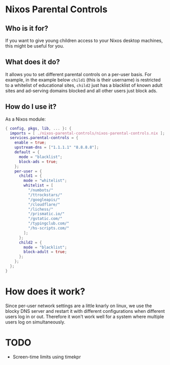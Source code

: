 # Nixos Parental Controls

## Who is it for?

If you want to give young children access to your Nixos desktop machines, this might be useful for you.

## What does it do?

It allows you to set different parental controls on a per-user basis.  For example, in the example below `child1` (this is their username) is restricted to a whitelist of educational sites, `child2` just has a blacklist of known adult sites and ad-serving domains blocked and all other users just block ads.

## How do I use it?

As a Nixos module:

````nix
{ config, pkgs, lib, ... }: {
  imports = [ ./nixos-parental-controls/nixos-parental-controls.nix ];
  services.parental-controls = {
    enable = true;
    upstream-dns = ["1.1.1.1" "8.8.8.8"];
    default = {
      mode = "blacklist";
      block-ads = true;
    };
    per-user = {
      child1 = {
        mode = "whitelist";
        whitelist = [
          "/numbots/"
          "/ttrockstars/"
          "/googleapis/"
          "/cloudflare/"
          "/lichess/"
          "/prismatic.io/"
          "/gstatic.com/"
          "/typingclub.com/"
          "/hs-scripts.com/"
        ];
      };
      child2 = {
        mode = "blacklist";
        block-adult = true;
      };
    };
  };
}
````

# How does it work?

Since per-user network settings are a little knarly on linux, we use the blocky DNS server and restart it with different configurations when different users log in or out.  Therefore it won't work well for a system where multiple users log on simultaneously.

# TODO

- Screen-time limits using timekpr
